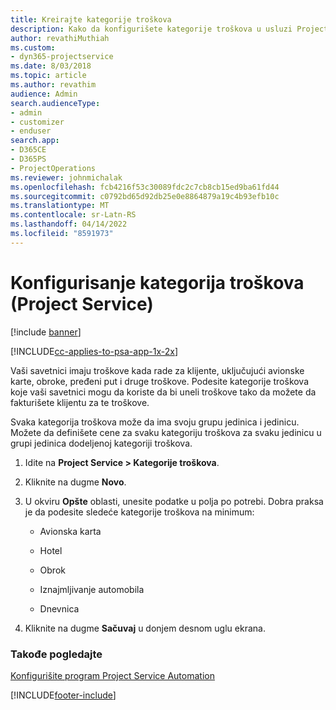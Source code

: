 ```yaml
---
title: Kreirajte kategorije troškova
description: Kako da konfigurišete kategorije troškova u usluzi Project Service
author: revathiMuthiah
ms.custom:
- dyn365-projectservice
ms.date: 8/03/2018
ms.topic: article
ms.author: revathim
audience: Admin
search.audienceType:
- admin
- customizer
- enduser
search.app:
- D365CE
- D365PS
- ProjectOperations
ms.reviewer: johnmichalak
ms.openlocfilehash: fcb4216f53c30089fdc2c7cb8cb15ed9ba61fd44
ms.sourcegitcommit: c0792bd65d92db25e0e8864879a19c4b93efb10c
ms.translationtype: MT
ms.contentlocale: sr-Latn-RS
ms.lasthandoff: 04/14/2022
ms.locfileid: "8591973"
---
```

# <a name="configure-expense-categories-project-service"></a>Konfigurisanje kategorija troškova (Project Service)

[!include [banner](../includes/psa-now-project-operations.md)]

[!INCLUDE[cc-applies-to-psa-app-1x-2x](../includes/cc-applies-to-psa-app-1x-2x.md)]

Vaši savetnici imaju troškove kada rade za klijente, uključujući avionske karte, obroke, pređeni put i druge troškove. Podesite kategorije troškova koje vaši savetnici mogu da koriste da bi uneli troškove tako da možete da fakturišete klijentu za te troškove.  
  
Svaka kategorija troškova može da ima svoju grupu jedinica i jedinicu. Možete da definišete cene za svaku kategoriju troškova za svaku jedinicu u grupi jedinica dodeljenoj kategoriji troškova.  
  
1.  Idite na **Project Service > Kategorije troškova**.  
  
2.  Kliknite na dugme **Novo**.  
  
3.  U okviru **Opšte** oblasti, unesite podatke u polja po potrebi. Dobra praksa je da podesite sledeće kategorije troškova na minimum:  
  
    -   Avionska karta  
  
    -   Hotel  
  
    -   Obrok  
  
    -   Iznajmljivanje automobila  
  
    -   Dnevnica  
  
4.  Kliknite na dugme **Sačuvaj** u donjem desnom uglu ekrana.  
  
### <a name="see-also"></a>Takođe pogledajte  
 [Konfigurišite program Project Service Automation](../psa/configure.md)


[!INCLUDE[footer-include](../includes/footer-banner.md)]
